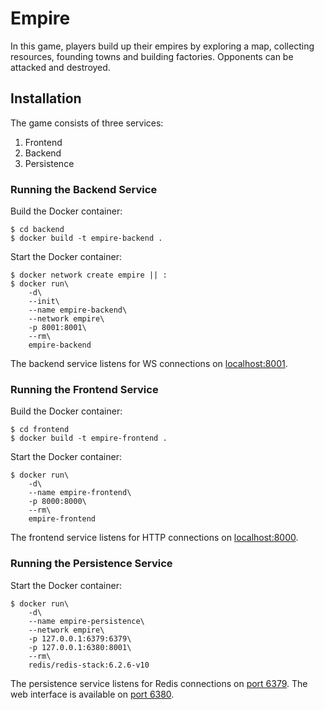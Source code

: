 # Empire

In this game, players build up their empires by exploring a map, collecting resources, founding towns and building factories. Opponents can be attacked and destroyed.

## Installation

The game consists of three services:

1. Frontend
2. Backend
3. Persistence

### Running the Backend Service

Build the Docker container:

    $ cd backend
    $ docker build -t empire-backend .

Start the Docker container:

    $ docker network create empire || :
    $ docker run\
        -d\
        --init\
        --name empire-backend\
        --network empire\
        -p 8001:8001\
        --rm\
        empire-backend

The backend service listens for WS connections on [localhost:8001](http://localhost:8001/).

### Running the Frontend Service

Build the Docker container:

    $ cd frontend
    $ docker build -t empire-frontend .

Start the Docker container:

    $ docker run\
        -d\
        --name empire-frontend\
        -p 8000:8000\
        --rm\
        empire-frontend

The frontend service listens for HTTP connections on [localhost:8000](http://localhost:8000/).

### Running the Persistence Service

Start the Docker container:

    $ docker run\
        -d\
        --name empire-persistence\
        --network empire\
        -p 127.0.0.1:6379:6379\
        -p 127.0.0.1:6380:8001\
        --rm\
        redis/redis-stack:6.2.6-v10

The persistence service listens for Redis connections on [port 6379](redis://localhost:6379/). The web interface is available on [port 6380](http://localhost:6380).
